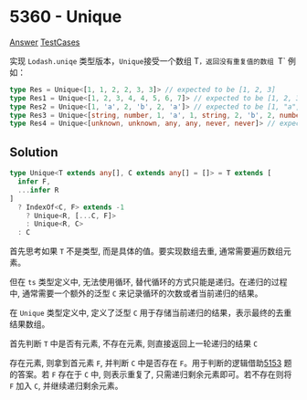 # 5360 - Unique

[Answer](https://github.com/lybenson/ts-checker/blob/master/src/5360-medium-unique/template.ts) [TestCases](https://github.com/lybenson/ts-checker/blob/master/src/5360-medium-unique/test-cases.ts)

实现 `Lodash.uniqe` 类型版本，`Unique`接受一个数组 T`，返回没有重复值的数组 `T`
例如：

```ts
type Res = Unique<[1, 1, 2, 2, 3, 3]> // expected to be [1, 2, 3]
type Res1 = Unique<[1, 2, 3, 4, 4, 5, 6, 7]> // expected to be [1, 2, 3, 4, 5, 6, 7]
type Res2 = Unique<[1, 'a', 2, 'b', 2, 'a']> // expected to be [1, "a", 2, "b"]
type Res3 = Unique<[string, number, 1, 'a', 1, string, 2, 'b', 2, number]> // expected to be [string, number, 1, "a", 2, "b"]
type Res4 = Unique<[unknown, unknown, any, any, never, never]> // expected to be [unknown, any, never]
```

## Solution

```ts
type Unique<T extends any[], C extends any[] = []> = T extends [
  infer F,
  ...infer R
]
  ? IndexOf<C, F> extends -1
    ? Unique<R, [...C, F]>
    : Unique<R, C>
  : C
```

首先思考如果 `T` 不是类型, 而是具体的值。要实现数组去重, 通常需要遍历数组元素。

但在 `ts` 类型定义中, 无法使用循环, 替代循环的方式只能是递归。在递归的过程中, 通常需要一个额外的泛型 `C` 来记录循环的次数或者当前递归的结果。

在 `Unique` 类型定义中, 定义了泛型 `C` 用于存储当前递归的结果，表示最终的去重结果数组。

首先判断 `T` 中是否有元素, 不存在元素, 则直接返回上一轮递归的结果 `C`

存在元素, 则拿到首元素 `F`, 并判断 `C` 中是否存在 `F`。用于判断的逻辑借助[5153](https://ts.syen.me/medium/medium-indexof) 题的答案。若 `F` 存在于 `C` 中, 则表示重复了, 只需递归剩余元素即可。若不存在则将 `F` 加入 `C`, 并继续递归剩余元素。

